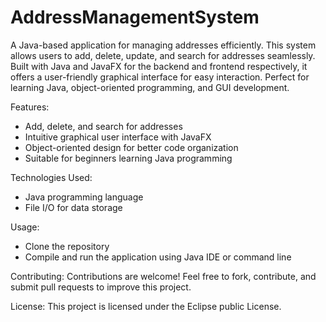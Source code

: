 # AddressManagementSystem

A Java-based application for managing addresses efficiently. This system allows users to add, delete, update, and search for addresses seamlessly. Built with Java and JavaFX for the backend and frontend respectively, it offers a user-friendly graphical interface for easy interaction. Perfect for learning Java, object-oriented programming, and GUI development.

Features:
* Add, delete, and search for addresses
* Intuitive graphical user interface with JavaFX
* Object-oriented design for better code organization
* Suitable for beginners learning Java programming

Technologies Used:
* Java programming language
* File I/O for data storage

Usage:
* Clone the repository
* Compile and run the application using Java IDE or command line

Contributing:
  Contributions are welcome! Feel free to fork, contribute, and submit pull requests to improve this project.

License:
  This project is licensed under the Eclipse public License.
